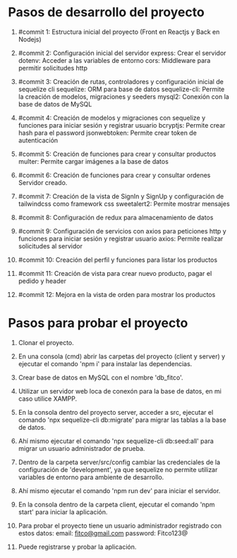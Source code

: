 # Pasos de desarrollo del proyecto

1. #commit 1: Estructura inicial del proyecto (Front en Reactjs y Back en Nodejs)


2. #commit 2: Configuración inicial del servidor
express: Crear el servidor
dotenv: Acceder a las variables de entorno
cors: Middleware para permitir solicitudes http


3. #commit 3: Creación de rutas, controladores y configuración inicial de sequelize cli
sequelize: ORM para base de datos
sequelize-cli: Permite la creación de modelos, migraciones y seeders
mysql2: Conexión con la base de datos de MySQL


4. #commit 4: Creación de modelos y migraciones con sequelize y funciones para iniciar sesión y registrar usuario
bcryptjs: Permite crear hash para el password
jsonwebtoken: Permite crear token de autenticación



5. #commit 5: Creación de funciones para crear y consultar productos
multer: Permite cargar imágenes a la base de datos


6. #commit 6: Creación de funciones para crear y consultar ordenes
Servidor creado.


7. #commit 7: Creación de la vista de SignIn y SignUp y configuración de tailwindcss como framework css
sweetalert2: Permite mostrar mensajes



8. #commit 8: Configuración de redux para almacenamiento de datos



9. #commit 9: Configuración de servicios con axios para peticiones http y funciones para iniciar sesión y registrar usuario
axios: Permite realizar solicitudes al servidor


10. #commit 10: Creación del perfil y funciones para listar los productos



11. #commit 11: Creación de vista para crear nuevo producto, pagar el pedido y header


12. #commit 12: Mejora en la vista de orden para mostrar los productos



# Pasos para probar el proyecto

1. Clonar el proyecto.

2. En una consola (cmd) abrir las carpetas del proyecto (client y server) y ejecutar el comando 'npm i' para instalar las dependencias.

3. Crear base de datos en MySQL con el nombre 'db_fitco'.

4. Utilizar un servidor web loca de conexón para la base de datos, en mi caso utilice XAMPP.

5. En la consola dentro del proyecto server, acceder a src, ejecutar el comando 'npx sequelize-cli db:migrate' para migrar las tablas a la base de datos.

6. Ahí mismo ejecutar el comando 'npx sequelize-cli db:seed:all' para migrar un usuario administrador de prueba.

7. Dentro de la carpeta server/src/config cambiar las credenciales de la configuración de 'development', ya que sequelize no permite utilizar variables de entorno para ambiente de desarrollo.

8. Ahí mismo ejecutar el comando 'npm run dev' para iniciar el servidor.

9. En la consola dentro de la carpeta client, ejecutar el comando 'npm start' para iniciar la aplicación.

10. Para probar el proyecto tiene un usuario administrador registrado con estos datos:
email: fitco@gmail.com
password: Fitco123@

11. Puede registrarse y probar la aplicación.
